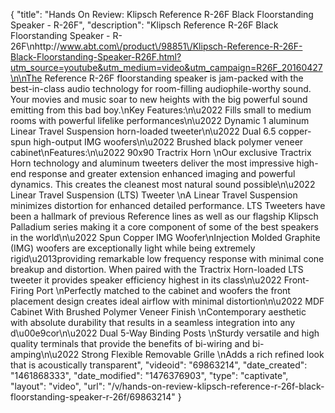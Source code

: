 {
    "title": "Hands On Review: Klipsch Reference R-26F Black Floorstanding Speaker - R-26F",
    "description": "Klipsch Reference R-26F Black Floorstanding Speaker - R-26F\nhttp:\/\/www.abt.com\/product\/98851\/Klipsch-Reference-R-26F-Black-Floorstanding-Speaker-R26F.html?utm_source=youtube&utm_medium=video&utm_campaign=R26F_20160427\n\nThe Reference R-26F floorstanding speaker is jam-packed with the best-in-class audio technology for room-filling audiophile-worthy sound. Your movies and music soar to new heights with the big powerful sound emitting from this bad boy.\nKey Features:\n\u2022 Fills small to medium rooms with powerful lifelike performances\n\u2022 Dynamic 1 aluminum Linear Travel Suspension horn-loaded tweeter\n\u2022 Dual 6.5 copper-spun high-output IMG woofers\n\u2022 Brushed black polymer veneer cabinet\nFeatures:\n\u2022 90x90 Tractrix Horn \nOur exclusive Tractrix Horn technology and aluminum tweeters deliver the most impressive high-end response and greater extension enhanced imaging and powerful dynamics. This creates the cleanest most natural sound possible\n\u2022 Linear Travel Suspension (LTS) Tweeter \nA Linear Travel Suspension minimizes distortion for enhanced detailed performance. LTS Tweeters have been a hallmark of previous Reference lines as well as our flagship Klipsch Palladium series making it a core component of some of the best speakers in the world\n\u2022 Spun Copper IMG Woofer\nInjection Molded Graphite (IMG) woofers are exceptionally light while being extremely rigid\u2013providing remarkable low frequency response with minimal cone breakup and distortion. When paired with the Tractrix Horn-loaded LTS tweeter it provides speaker efficiency highest in its class\n\u2022 Front-Firing Port \nPerfectly matched to the cabinet and woofers the front placement design creates ideal airflow with minimal distortion\n\u2022 MDF Cabinet With Brushed Polymer Veneer Finish \nContemporary aesthetic with absolute durability that results in a seamless integration into any d\u00e9cor\n\u2022 Dual 5-Way Binding Posts \nSturdy versatile and high quality terminals that provide the benefits of bi-wiring and bi-amping\n\u2022 Strong Flexible Removable Grille \nAdds a rich refined look that is acoustically transparent",
    "videoid": "69863214",
    "date_created": "1461868333",
    "date_modified": "1476376903",
    "type": "captivate",
    "layout": "video",
    "url": "\/v\/hands-on-review-klipsch-reference-r-26f-black-floorstanding-speaker-r-26f\/69863214"
}